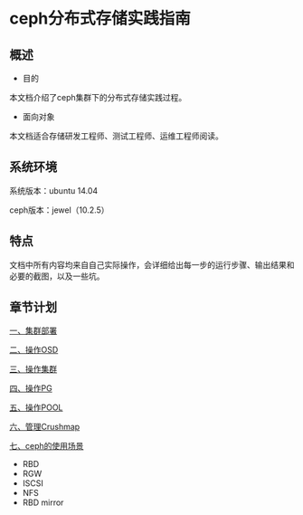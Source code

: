 # ceph分布式存储实践指南

## 概述

* 目的

本文档介绍了ceph集群下的分布式存储实践过程。

* 面向对象

本文档适合存储研发工程师、测试工程师、运维工程师阅读。

## 系统环境

系统版本：ubuntu 14.04

ceph版本：jewel（10.2.5）

## 特点

文档中所有内容均来自自己实际操作，会详细给出每一步的运行步骤、输出结果和必要的截图，以及一些坑。

## 章节计划

[一、集群部署](chapter1/README.md)

[二、操作OSD](chapter2/README.md)

[三、操作集群](chapter3/README.md)

[四、操作PG](chapter4/README.md)

[五、操作POOL](chapter5/README.md)

[六、管理Crushmap](chapter6/README.md)

[七、ceph的使用场景](chapter7/README.md)

* RBD
* RGW
* ISCSI
* NFS
* RBD mirror



